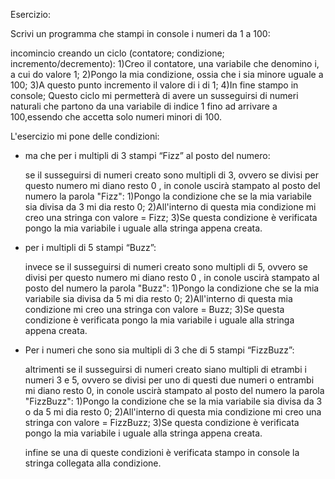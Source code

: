 Esercizio:

Scrivi un programma che stampi in console i numeri da 1 a 100:

  incomincio creando un ciclo (contatore; condizione; incremento/decremento):
       1)Creo il contatore, una variabile che denomino i, a cui do valore 1;
       2)Pongo la mia condizione, ossia che i sia minore uguale a 100;
       3)A questo punto incremento il valore di i di 1;
       4)In fine stampo in console;
  Questo ciclo mi permetterà di avere un susseguirsi di numeri naturali che partono da una variabile di indice 1 fino ad arrivare a 100,essendo che accetta solo numeri minori di 100.   



   L'esercizio mi pone delle condizioni:
   
- ma che per i multipli di 3 stampi “Fizz” al posto del numero:

   se il susseguirsi di numeri creato sono multipli  di 3, ovvero se divisi per questo numero mi diano resto 0 , in conole uscirà stampato al posto del numero la parola "Fizz":
     1)Pongo la condizione che se la mia variabile sia divisa da 3 mi dia resto 0;
     2)All'interno di questa mia condizione mi creo una stringa con valore = Fizz;
     3)Se questa condizione è verificata pongo la mia variabile i uguale alla stringa appena creata.


- per i multipli di 5 stampi “Buzz”:

   invece se il susseguirsi di numeri creato sono multipli  di 5, ovvero se divisi per questo numero mi diano resto 0 , in conole uscirà stampato al posto del numero la parola "Buzz":
     1)Pongo la condizione che se la mia variabile sia divisa da 5 mi dia resto 0;
     2)All'interno di questa mia condizione mi creo una stringa con valore = Buzz;
     3)Se questa condizione è verificata pongo la mia variabile i uguale alla stringa appena creata.



- Per i numeri che sono sia multipli di 3 che di 5 stampi “FizzBuzz”:

   altrimenti se il susseguirsi di numeri creato siano  multipli di etrambi i numeri 3 e 5, ovvero se divisi per uno di questi due numeri  o entrambi mi diano resto 0, in conole uscirà stampato al posto del numero la parola "FizzBuzz":
     1)Pongo la condizione che se la mia variabile sia divisa da 3 o da 5 mi dia resto 0;
     2)All'interno di questa mia condizione mi creo una stringa con valore = FizzBuzz;
     3)Se questa condizione è verificata pongo la mia variabile i uguale alla stringa appena creata.

   infine se una di queste condizioni è verificata stampo in console la stringa collegata alla condizione.  

